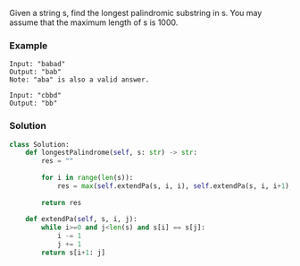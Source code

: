 Given a string s, find the longest palindromic substring in s. You may assume that the maximum length of s is 1000.

### Example
```
Input: "babad"
Output: "bab"
Note: "aba" is also a valid answer.

Input: "cbbd"
Output: "bb"
```

### Solution

```python
class Solution:
    def longestPalindrome(self, s: str) -> str:
        res = ""
        
        for i in range(len(s)):
            res = max(self.extendPa(s, i, i), self.extendPa(s, i, i+1), res, key=len)
        
        return res
    
    def extendPa(self, s, i, j):
        while i>=0 and j<len(s) and s[i] == s[j]:
            i -= 1
            j += 1
        return s[i+1: j]
```